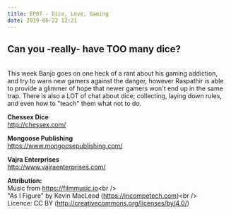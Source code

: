 ```yaml
---
title: EP07 - Dice, Love, Gaming
date: 2019-06-22 12:21
---
```


## Can you -really- have TOO many dice?

<br />
This week Banjo goes on one heck of a rant about his gaming addiction, and try to warn new gamers against the danger, however Raspathir is able to provide a glimmer of hope that newer gamers won't end up in the same trap.  There is also a LOT of chat about dice; collecting, laying down rules, and even how to "teach" them what not to do.  
<br />
<p><strong>Chessex Dice</strong><br>
<a href="http://chessex.com/">http://chessex.com/</a></p>
<p><strong>Mongoose Publishing</strong><br>
<a href="https://www.mongoosepublishing.com/">https://www.mongoosepublishing.com/</a></p>
<p><strong>Vajra Enterprises<br>
</strong><a href="http://www.vajraenterprises.com/">http://www.vajraenterprises.com/</a><br>
</p>
<p><strong>Attribution:<br>
</strong>Music from <a href="https://filmmusic.io">https://filmmusic.io</a>&lt;br /&gt;<br>
"As I Figure" by Kevin MacLeod (<a href="https://incompetech.com">https://incompetech.com</a>)&lt;br /&gt;<br>
Licence: CC BY (<a href="http://creativecommons.org/licenses/by/4.0/">http://creativecommons.org/licenses/by/4.0/</a>)</p>
<p><br></p>
